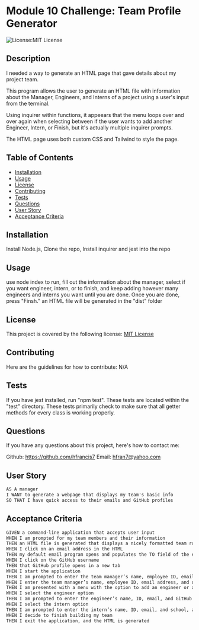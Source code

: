 # Module 10 Challenge: Team Profile Generator
  ![License:MIT License](https://img.shields.io/badge/License-MIT-yellow.svg) 

  ## Description
  
  I needed a way to generate an HTML page that gave details about my project team.
  
  This program allows the user to generate an HTML file with information about the Manager, Engineers, and Interns of a project using a user's input from the terminal.
  
  Using inquirer within functions, it appeears that the menu loops over and over again when selecting between if the user wants to add another Engineer, Intern, or Finish, but it's actually multiple inquirer prompts.
  
  The HTML page uses both custom CSS and Tailwind to style the page.
  
  
  ## Table of Contents
  
  - [Installation](#installation)
  - [Usage](#usage)
  - [License](#license)
  - [Contributing](#contributing)
  - [Tests](#tests)
  - [Questions](#questions)
  - [User Story](#user-story)
  - [Acceptance Criteria](#acceptance-criteria)
  
  ## Installation
  
  Install Node.js, Clone the repo, Install inquirer and jest into the repo
  
  ## Usage
  
  use node index to run, fill out the information about the manager, select if you want engineer, intern, or to finish, and keep adding however many engineers and interns you want until you are done. Once you are done, press "Finsh." an HTML file will be generated in the "dist" folder
  
  ## License
  This project is covered by the following license: 
  [MIT License](https://choosealicense.com/licenses/mit/)
  
  ## Contributing
  
  Here are the guidelines for how to contribute:
  N/A
  
  ## Tests
  
  If you have jest installed, run "npm test". These tests are located within the "test" directory. These tests primarily check to make sure that all getter methods for every class is working properly.
  
  ## Questions
  
  If you have any questions about this project, here's how to contact me:
  
  Github: https://github.com/hfrancis7
  Email: hfran7@yahoo.com

  ## User Story

```md
AS A manager
I WANT to generate a webpage that displays my team's basic info
SO THAT I have quick access to their emails and GitHub profiles
```

## Acceptance Criteria

```md
GIVEN a command-line application that accepts user input
WHEN I am prompted for my team members and their information
THEN an HTML file is generated that displays a nicely formatted team roster based on user input
WHEN I click on an email address in the HTML
THEN my default email program opens and populates the TO field of the email with the address
WHEN I click on the GitHub username
THEN that GitHub profile opens in a new tab
WHEN I start the application
THEN I am prompted to enter the team manager’s name, employee ID, email address, and office number
WHEN I enter the team manager’s name, employee ID, email address, and office number
THEN I am presented with a menu with the option to add an engineer or an intern or to finish building my team
WHEN I select the engineer option
THEN I am prompted to enter the engineer’s name, ID, email, and GitHub username, and I am taken back to the menu
WHEN I select the intern option
THEN I am prompted to enter the intern’s name, ID, email, and school, and I am taken back to the menu
WHEN I decide to finish building my team
THEN I exit the application, and the HTML is generated
  